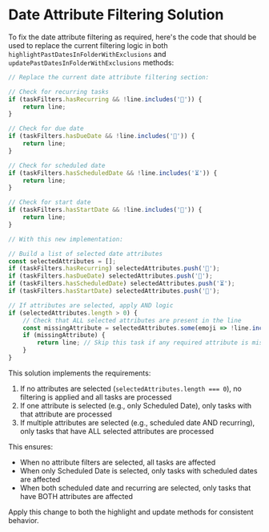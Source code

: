 # Date Attribute Filtering Solution

To fix the date attribute filtering as required, here's the code that should be used to replace the current filtering logic in both `highlightPastDatesInFolderWithExclusions` and `updatePastDatesInFolderWithExclusions` methods:

```typescript
// Replace the current date attribute filtering section:

// Check for recurring tasks
if (taskFilters.hasRecurring && !line.includes('🔁')) {
    return line;
}

// Check for due date
if (taskFilters.hasDueDate && !line.includes('📅')) {
    return line;
}

// Check for scheduled date
if (taskFilters.hasScheduledDate && !line.includes('⏳')) {
    return line;
}

// Check for start date
if (taskFilters.hasStartDate && !line.includes('🛫')) {
    return line;
}

// With this new implementation:

// Build a list of selected date attributes
const selectedAttributes = [];
if (taskFilters.hasRecurring) selectedAttributes.push('🔁');
if (taskFilters.hasDueDate) selectedAttributes.push('📅');
if (taskFilters.hasScheduledDate) selectedAttributes.push('⏳');
if (taskFilters.hasStartDate) selectedAttributes.push('🛫');

// If attributes are selected, apply AND logic
if (selectedAttributes.length > 0) {
    // Check that ALL selected attributes are present in the line
    const missingAttribute = selectedAttributes.some(emoji => !line.includes(emoji));
    if (missingAttribute) {
        return line; // Skip this task if any required attribute is missing
    }
}
```

This solution implements the requirements:

1. If no attributes are selected (`selectedAttributes.length === 0`), no filtering is applied and all tasks are processed
2. If one attribute is selected (e.g., only Scheduled Date), only tasks with that attribute are processed
3. If multiple attributes are selected (e.g., scheduled date AND recurring), only tasks that have ALL selected attributes are processed

This ensures:
- When no attribute filters are selected, all tasks are affected
- When only Scheduled Date is selected, only tasks with scheduled dates are affected
- When both scheduled date and recurring are selected, only tasks that have BOTH attributes are affected

Apply this change to both the highlight and update methods for consistent behavior.